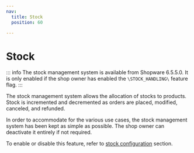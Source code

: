 ```yaml
---
nav:
  title: Stock
  position: 60

---
```


# Stock

::: info
The stock management system is available from Shopware 6.5.5.0. It is only enabled if the shop owner has enabled the `\STOCK_HANDLING\` feature flag.
:::

The stock management system allows the allocation of stocks to products. Stock is incremented and decremented as orders are placed, modified, canceled, and refunded.

In order to accommodate for the various use cases, the stock management system has been kept as simple as possible. The shop owner can deactivate it entirely if not required.

To enable or disable this feature, refer to [stock configuration](../../../../../guides/hosting/configurations/shopware/stock) section.
